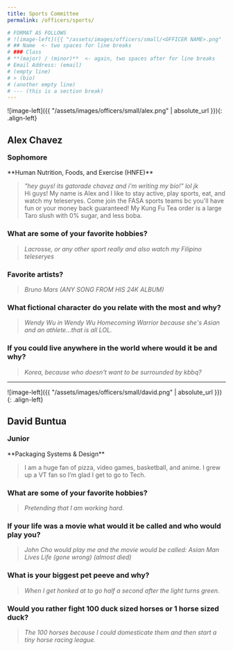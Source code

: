 ```yaml
---
title: Sports Committee
permalink: /officers/sports/

# FORMAT AS FOLLOWS
# ![image-left]({{ "/assets/images/officers/small/<OFFICER NAME>.png" | absolute_url }}){: .align-left}
# ## Name  <- two spaces for line breaks
# ### Class
# **(major) / (minor)**  <- again, two spaces after for line breaks
# Email Address: (email)
# (empty line)
# > (bio)
# (another empty line)
# --- (this is a section break)
---
```


![image-left]({{ "/assets/images/officers/small/alex.png" | absolute_url }}){: .align-left}
## Alex Chavez
<p style="margin-bottom: 0.45em; padding: 0"><a href="https://www.instagram.com/lexionboard/" style="margin: 0; padding: 0"><i class="fa fa-2x fa-fw fa-instagram" style="color: #494e48"></i></a>
<a href="mailto:alexc14@vt.edu" style="margin: 0; padding: 0"><i class="fa fa-2x fa-fw fa-envelope" style="color: #494e48"></i></a></p>
<h3 style="margin-top: 0">Sophomore</h3>
**Human Nutrition, Foods, and Exercise (HNFE)**

> *"hey guys! its gatorade chavez and i'm writing my bio!" lol jk*  
> Hi guys! My name is Alex and I like to stay active, play sports, eat, and watch my teleseryes. Come join the FASA sports teams bc you'll have fun or your money back guaranteed! My Kung Fu Tea order is a large Taro slush with 0% sugar, and less boba.

### **What are some of your favorite hobbies?**

> *Lacrosse, or any other sport really and also watch my Filipino teleseryes*

### **Favorite artists?**

> *Bruno Mars (ANY SONG FROM HIS 24K ALBUM)*

### **What fictional character do you relate with the most and why?**

> *Wendy Wu in Wendy Wu Homecoming Warrior because she's Asian and an athlete...that is all LOL.*

### **If you could live anywhere in the world where would it be and why?**

> *Korea, because who doesn't want to be surrounded by kbbq?*

---

![image-left]({{ "/assets/images/officers/small/david.png" | absolute_url }}){: .align-left}
## David Buntua
<p style="margin-bottom: 0.45em; padding: 0"><a href="https://www.snapchat.com/add/dbuntua" style="margin: 0; padding: 0"><i class="fa fa-2x fa-fw fa-snapchat-square" style="color: #494e48"></i></a>
<a href="mailto:dbuntua@vt.edu" style="margin: 0; padding: 0"><i class="fa fa-2x fa-fw fa-envelope" style="color: #494e48"></i></a></p>
<h3 style="margin-top: 0">Junior</h3>
**Packaging Systems & Design**

> I am a huge fan of pizza, video games, basketball, and anime. I grew up a VT fan so I’m glad I get to go to Tech.

### **What are some of your favorite hobbies?**

> *Pretending that I am working hard.*

### **If your life was a movie what would it be called and who would play you?**

> *John Cho would play me and the movie would be called: Asian Man Lives Life (gone wrong) (almost died)*

### **What is your biggest pet peeve and why?**

> *When I get honked at to go half a second after the light turns green.*

### **Would you rather fight 100 duck sized horses or 1 horse sized duck?**

> *The 100 horses because I could domesticate them and then start a tiny horse racing league.*

